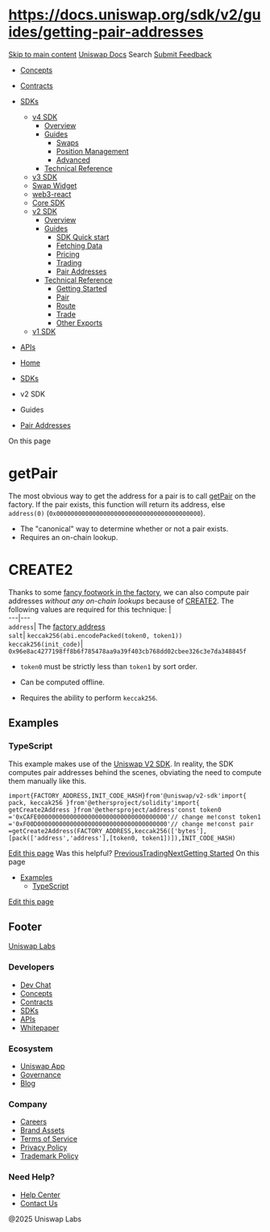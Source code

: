 # https://docs.uniswap.org/sdk/v2/guides/getting-pair-addresses

[Skip to main content](https://docs.uniswap.org/sdk/v2/guides/getting-pair-addresses#__docusaurus_skipToContent_fallback)
[Uniswap Docs](https://docs.uniswap.org/)
Search
[Submit Feedback](https://docs.google.com/forms/d/e/1FAIpQLSdjSkZam8KiatL9XACRVxCHjDJjaPGbls77PCXDKFn4JwykXg/viewform)
  * [Concepts](https://docs.uniswap.org/concepts/overview)
  * [Contracts](https://docs.uniswap.org/contracts/v4/overview)
  * [SDKs](https://docs.uniswap.org/sdk/v4/overview)
    * [v4 SDK](https://docs.uniswap.org/sdk/v4/overview)
      * [Overview](https://docs.uniswap.org/sdk/v4/overview)
      * [Guides](https://docs.uniswap.org/sdk/v4/guides/swaps/quoting)
        * [Swaps](https://docs.uniswap.org/sdk/v4/guides/swaps/quoting)
        * [Position Management](https://docs.uniswap.org/sdk/v4/guides/liquidity/position-minting)
        * [Advanced](https://docs.uniswap.org/sdk/v4/guides/advanced/pool-data)
      * [Technical Reference](https://docs.uniswap.org/sdk/v4/reference/overview)
    * [v3 SDK](https://docs.uniswap.org/sdk/v3/overview)
    * [Swap Widget](https://docs.uniswap.org/sdk/swap-widget/overview)
    * [web3-react](https://docs.uniswap.org/sdk/web3-react/overview)
    * [Core SDK](https://docs.uniswap.org/sdk/core/overview)
    * [v2 SDK](https://docs.uniswap.org/sdk/v2/overview)
      * [Overview](https://docs.uniswap.org/sdk/v2/overview)
      * [Guides](https://docs.uniswap.org/sdk/v2/guides/quick-start)
        * [SDK Quick start](https://docs.uniswap.org/sdk/v2/guides/quick-start)
        * [Fetching Data](https://docs.uniswap.org/sdk/v2/guides/fetching-data)
        * [Pricing](https://docs.uniswap.org/sdk/v2/guides/pricing)
        * [Trading](https://docs.uniswap.org/sdk/v2/guides/trading)
        * [Pair Addresses](https://docs.uniswap.org/sdk/v2/guides/getting-pair-addresses)
      * [Technical Reference](https://docs.uniswap.org/sdk/v2/reference/getting-started)
        * [Getting Started](https://docs.uniswap.org/sdk/v2/reference/getting-started)
        * [Pair](https://docs.uniswap.org/sdk/v2/reference/pair)
        * [Route](https://docs.uniswap.org/sdk/v2/reference/route)
        * [Trade](https://docs.uniswap.org/sdk/v2/reference/trade)
        * [Other Exports](https://docs.uniswap.org/sdk/v2/reference/other-exports)
    * [v1 SDK](https://docs.uniswap.org/sdk/v1/overview)
  * [APIs](https://docs.uniswap.org/api/subgraph/overview)


  * [Home](https://docs.uniswap.org/)
  * [SDKs](https://docs.uniswap.org/sdk/v4/overview)
  * v2 SDK
  * Guides
  * [Pair Addresses](https://docs.uniswap.org/sdk/v2/guides/getting-pair-addresses)


On this page
# getPair
The most obvious way to get the address for a pair is to call [getPair](https://docs.uniswap.org/contracts/v2/reference/smart-contracts/factory#getpair) on the factory. If the pair exists, this function will return its address, else `address(0)` (`0x0000000000000000000000000000000000000000`).
  * The "canonical" way to determine whether or not a pair exists.
  * Requires an on-chain lookup.


# CREATE2
Thanks to some [fancy footwork in the factory](https://github.com/Uniswap/uniswap-v2-core/blob/master/contracts/UniswapV2Factory.sol#L32), we can also compute pair addresses _without any on-chain lookups_ because of [CREATE2](https://eips.ethereum.org/EIPS/eip-1014). The following values are required for this technique:
|   
---|---  
`address`| The [factory address](https://docs.uniswap.org/contracts/v2/reference/smart-contracts/factory)  
`salt`| `keccak256(abi.encodePacked(token0, token1))`  
`keccak256(init_code)`| `0x96e8ac4277198ff8b6f785478aa9a39f403cb768dd02cbee326c3e7da348845f`  
  * `token0` must be strictly less than `token1` by sort order.


  * Can be computed offline.
  * Requires the ability to perform `keccak256`.


## Examples[​](https://docs.uniswap.org/sdk/v2/guides/getting-pair-addresses#examples "Direct link to Examples")
### TypeScript[​](https://docs.uniswap.org/sdk/v2/guides/getting-pair-addresses#typescript "Direct link to TypeScript")
This example makes use of the [Uniswap V2 SDK](https://docs.uniswap.org/sdk/v2/reference/getting-started). In reality, the SDK computes pair addresses behind the scenes, obviating the need to compute them manually like this.
```
import{FACTORY_ADDRESS,INIT_CODE_HASH}from'@uniswap/v2-sdk'import{ pack, keccak256 }from'@ethersproject/solidity'import{ getCreate2Address }from'@ethersproject/address'const token0 ='0xCAFE000000000000000000000000000000000000'// change me!const token1 ='0xF00D000000000000000000000000000000000000'// change me!const pair =getCreate2Address(FACTORY_ADDRESS,keccak256(['bytes'],[pack(['address','address'],[token0, token1])]),INIT_CODE_HASH)
```

[Edit this page](https://github.com/uniswap/uniswap-docs/tree/main/docs/sdk/v2/guides/05-getting-pair-addresses.md)
Was this helpful?
[PreviousTrading](https://docs.uniswap.org/sdk/v2/guides/trading)[NextGetting Started](https://docs.uniswap.org/sdk/v2/reference/getting-started)
On this page
  * [Examples](https://docs.uniswap.org/sdk/v2/guides/getting-pair-addresses#examples)
    * [TypeScript](https://docs.uniswap.org/sdk/v2/guides/getting-pair-addresses#typescript)


[Edit this page](https://github.com/uniswap/uniswap-docs/tree/main/docs/sdk/v2/guides/05-getting-pair-addresses.md)
## Footer
[Uniswap Labs](https://docs.uniswap.org/)
### Developers
  * [Dev Chat](https://discord.com/invite/uniswap)
  * [Concepts](https://docs.uniswap.org/concepts/overview)
  * [Contracts](https://docs.uniswap.org/contracts/v4/overview)
  * [SDKs](https://docs.uniswap.org/sdk/v4/overview)
  * [APIs](https://docs.uniswap.org/api/subgraph/overview)
  * [Whitepaper](https://app.uniswap.org/whitepaper-v4.pdf)


### Ecosystem
  * [Uniswap App](https://app.uniswap.org/)
  * [Governance](https://www.uniswapfoundation.org/governance)
  * [Blog](https://blog.uniswap.org/)


### Company
  * [Careers](https://boards.greenhouse.io/uniswaplabs)
  * [Brand Assets](https://github.com/Uniswap/brand-assets/raw/main/Uniswap%20Brand%20Assets.zip)
  * [Terms of Service](https://support.uniswap.org/hc/en-us/articles/30935100859661-Uniswap-Labs-Terms-of-Service)
  * [Privacy Policy](https://support.uniswap.org/hc/en-us/articles/30934457771405-Uniswap-Labs-Privacy-Policy)
  * [Trademark Policy](https://support.uniswap.org/hc/en-us/articles/30934762216973-Uniswap-Labs-Trademark-Guidelines)


### Need Help?
  * [Help Center](https://support.uniswap.org/)
  * [Contact Us](https://support.uniswap.org/hc/en-us/requests/new)


@2025 Uniswap Labs
[](https://github.com/uniswap/uniswap-docs)[](https://twitter.com/Uniswap)[](https://discord.com/invite/uniswap)
